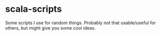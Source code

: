 # scala-scripts

Some scripts I use for random things. Probably not that usable/useful for
others, but might give you some cool ideas.
